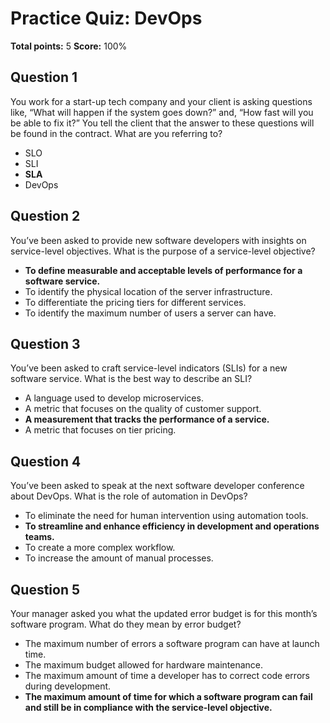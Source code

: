 # Practice Quiz: DevOps
**Total points:** 5
**Score:** 100%

## Question 1
You work for a start-up tech company and your client is asking questions like, “What will happen if the system goes down?” and, “How fast will you be able to fix it?” You tell the client that the answer to these questions will be found in the contract. What are you referring to?

- SLO
- SLI
- **SLA**
- DevOps

## Question 2
You’ve been asked to provide new software developers with insights on service-level objectives. What is the purpose of a service-level objective?

- **To define measurable and acceptable levels of performance for a software service.**
- To identify the physical location of the server infrastructure.
- To differentiate the pricing tiers for different services.
- To identify the maximum number of users a server can have.

## Question 3
You’ve been asked to craft service-level indicators (SLIs) for a new software service. What is the best way to describe an SLI?

- A language used to develop microservices.
- A metric that focuses on the quality of customer support.
- **A measurement that tracks the performance of a service.**
- A metric that focuses on tier pricing.

## Question 4
You’ve been asked to speak at the next software developer conference about DevOps. What is the role of automation in DevOps?

- To eliminate the need for human intervention using automation tools.
- **To streamline and enhance efficiency in development and operations teams.**
- To create a more complex workflow.
- To increase the amount of manual processes.

## Question 5
Your manager asked you what the updated error budget is for this month’s software program. What do they mean by error budget?

- The maximum number of errors a software program can have at launch time.
- The maximum budget allowed for hardware maintenance.
- The maximum amount of time a developer has to correct code errors during development.
- **The maximum amount of time for which a software program can fail and still be in compliance with the service-level objective.**